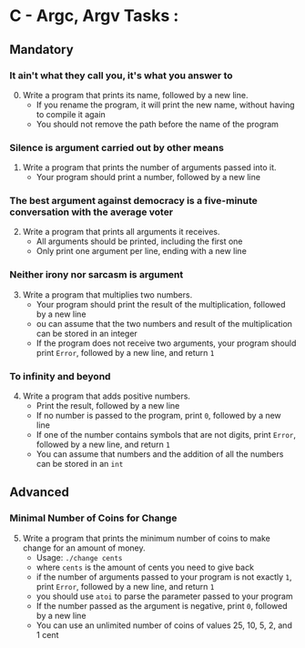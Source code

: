 # C - Argc, Argv Tasks :

 
 

## Mandatory




### It ain't what they call you, it's what you answer to

0. Write a program that prints its name, followed by a new line.
    - If you rename the program, it will print the new name, without having to compile it again
    - You should not remove the path before the name of the program

### Silence is argument carried out by other means

1. Write a program that prints the number of arguments passed into it.
    - Your program should print a number, followed by a new line
    
### The best argument against democracy is a five-minute conversation with the average voter

2. Write a program that prints all arguments it receives.
    - All arguments should be printed, including the first one
    - Only print one argument per line, ending with a new line

### Neither irony nor sarcasm is argument

3. Write a program that multiplies two numbers.
    - Your program should print the result of the multiplication, followed by a new line
    - ou can assume that the two numbers and result of the multiplication can be stored in an integer
    - If the program does not receive two arguments, your program should print `Error`, followed by a new line, and return `1`

### To infinity and beyond

4. Write a program that adds positive numbers.
    - Print the result, followed by a new line
    - If no number is passed to the program, print `0`, followed by a new line
    - If one of the number contains symbols that are not digits, print `Error`, followed by a new line, and return `1`
    - You can assume that numbers and the addition of all the numbers can be stored in an `int`




## Advanced




### Minimal Number of Coins for Change

5. Write a program that prints the minimum number of coins to make change for an amount of money.
    - Usage: `./change cents`
    - where `cents` is the amount of cents you need to give back
    - if the number of arguments passed to your program is not exactly `1`, print `Error`, followed by a new line, and return `1`
    - you should use `atoi` to parse the parameter passed to your program
    - If the number passed as the argument is negative, print `0`, followed by a new line
    - You can use an unlimited number of coins of values 25, 10, 5, 2, and 1 cent